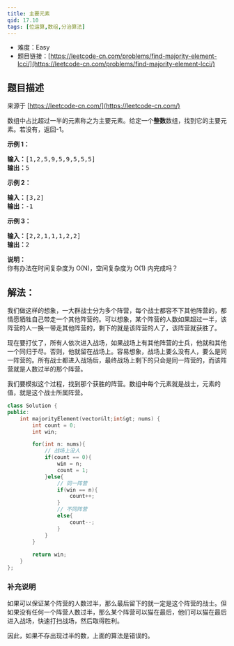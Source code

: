 ```yaml
---
title: 主要元素
qid: 17.10
tags: [位运算,数组,分治算法]
---
```



- 难度：Easy
- 题目链接：[https://leetcode-cn.com/problems/find-majority-element-lcci/](https://leetcode-cn.com/problems/find-majority-element-lcci/)


## 题目描述

来源于 [https://leetcode-cn.com/](https://leetcode-cn.com/)

<p>数组中占比超过一半的元素称之为主要元素。给定一个<strong>整数</strong>数组，找到它的主要元素。若没有，返回-1。</p>

<p><strong>示例 1：</strong></p>

<pre><strong>输入：</strong>[1,2,5,9,5,9,5,5,5]
<strong>输出：</strong>5</pre>



<p><strong>示例 2：</strong></p>

<pre><strong>输入：</strong>[3,2]
<strong>输出：</strong>-1</pre>



<p><strong>示例 3：</strong></p>

<pre><strong>输入：</strong>[2,2,1,1,1,2,2]
<strong>输出：</strong>2</pre>



<p><strong>说明：</strong><br>
你有办法在时间复杂度为 O(N)，空间复杂度为 O(1) 内完成吗？</p>


## 解法：


我们做这样的想象，一大群战士分为多个阵营，每个战士都容不下其他阵营的，都情愿牺牲自己带走一个其他阵营的。可以想象，某个阵营的人数如果超过一半，该阵营的人一换一带走其他阵营的，剩下的就是该阵营的人了，该阵营就获胜了。


现在要打仗了，所有人依次进入战场，如果战场上有其他阵营的士兵，他就和其他一个同归于尽。否则，他就留在战场上。容易想象，战场上要么没有人，要么是同一阵营的。所有战士都进入战场后，最终战场上剩下的只会是同一阵营的，而该阵营就是人数过半的那个阵营。

我们要模拟这个过程，找到那个获胜的阵营。数组中每个元素就是战士，元素的值，就是这个战士所属阵营。


```cpp
class Solution {
public:
    int majorityElement(vector&lt;int&gt; nums) {
        int count = 0;
        int win;

        for(int n: nums){
            // 战场上没人
            if(count == 0){
                win = n;
                count = 1;
            }else{
                // 同一阵营
                if(win == n){
                    count++;
                }
                // 不同阵营
                else{
                    count--;
                }
            }
        }
        
        return win;
    }
};
```

### 补充说明

如果可以保证某个阵营的人数过半，那么最后留下的就一定是这个阵营的战士。但如果没有任何一个阵营人数过半，那么某个阵营可以猫在最后，他们可以猫在最后进入战场，快速打扫战场，然后取得胜利。

因此，如果不存出现过半的数，上面的算法是错误的。